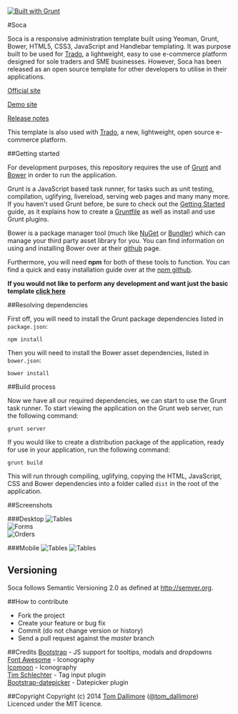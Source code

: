 [![Built with Grunt](https://cdn.gruntjs.com/builtwith.png)](http://gruntjs.com/)

#Soca

Soca is a responsive administration template built using Yeoman, Grunt, Bower, HTML5, CSS3, JavaScript and Handlebar templating. It was purpose built to be used for [Trado](https://github.com/Jellyfishboy/trado), a lightweight, easy to use e-commerce platform designed for sole traders and SME businesses. However, Soca has been released as an open source template for other developers to utilise in their applications.

[Official site](http://soca.tomdallimore.com/?utm_source=github&utm_medium=website&utm_campaign=soca)

[Demo site](http://socademo.tomdallimore.com/?utm_source=github&utm_medium=website&utm_campaign=soca-demo)

[Release notes](http://release.tomdallimore.com/projects/soca)

This template is also used with [Trado](http://www.trado.io/?utm_source=soca-github&utm_medium=website&utm_campaign=trado), a new, lightweight, 
open source e-commerce platform.

##Getting started

For development purposes, this repository requires the use of [Grunt](http://gruntjs.com/) and [Bower](http://bower.io/) in order to run the application.

Grunt is a JavaScript based task runner, for tasks such as unit testing, compilation, uglifying, livereload, serving web pages and many many more. If you haven't used Grunt before, be sure to check out the [Getting Started](http://gruntjs.com/getting-started) guide, as it explains how to create a [Gruntfile](http://gruntjs.com/sample-gruntfile) as well as install and use Grunt plugins. 

Bower is a package manager tool (much like [NuGet](http://www.nuget.org/) or [Bundler](http://bundler.io/)) which can manage your third party asset library for you. You can find information on using and installing Bower over at their [github](https://github.com/bower/bower) page.

Furthermore, you will need **npm** for both of these tools to function. You can find a quick and easy installation guide over at the [npm github](https://github.com/npm/npm).

**If you would not like to perform any development and want just the basic template [click here](http://tomdallimore.com/wp-content/uploads/soca.zip)**

##Resolving dependencies

First off, you will need to install the Grunt package dependencies listed in `package.json`:

    npm install

Then you will need to install the Bower asset dependencies, listed in `bower.json`:

    bower install

##Build process

Now we have all our required dependencies, we can start to use the Grunt task runner. To start viewing the application on the Grunt web server, run the following command:

    grunt server

If you would like to create a distribution package of the application, ready for use in your application, run the following command:

    grunt build

This will run through compiling, uglifying, copying the HTML, JavaScript, CSS and Bower dependencies into a folder called `dist` in the root of the application.

##Screenshots

###Desktop
![Tables](https://s3-eu-west-1.amazonaws.com/tomdallimore/soca-promo/screenshots/soca-desktop-1.jpg "Tables")  
![Forms](https://s3-eu-west-1.amazonaws.com/tomdallimore/soca-promo/screenshots/soca-desktop-2.jpg "Forms")  
![Orders](https://s3-eu-west-1.amazonaws.com/tomdallimore/soca-promo/screenshots/soca-desktop-3.jpg "Orders")  

###Mobile
![Tables](https://s3-eu-west-1.amazonaws.com/tomdallimore/soca-promo/screenshots/soca-mobile-1.jpg "Tables")
![Tables](https://s3-eu-west-1.amazonaws.com/tomdallimore/soca-promo/screenshots/soca-mobile-2.jpg "Forms")

## Versioning

Soca follows Semantic Versioning 2.0 as defined at
<http://semver.org>.

##How to contribute

* Fork the project
* Create your feature or bug fix
* Commit (do not change version or history)
* Send a pull request against the *master* branch

##Credits
[Bootstrap](http://getbootstrap.com/) - JS support for tooltips, modals and dropdowns   
[Font Awesome](http://fortawesome.github.com/Font-Awesome/) - Iconography   
[Icomoon](http://icomoon.io/) - Iconography     
[Tim Schlechter](https://github.com/TimSchlechter/bootstrap-tagsinput) - Tag input plugin   
[Bootstrap-datepicker](http://www.eyecon.ro/bootstrap-datepicker/) - Datepicker plugin

##Copyright
Copyright (c) 2014 [Tom Dallimore](http://tomdallimore.com/?utm_source=soca-github&utm_medium=website&utm_campaign=tomdallimore) ([@tom_dallimore](http://twitter.com/tom_dallimore))  
Licenced under the MIT licence.



